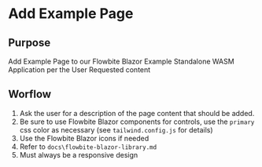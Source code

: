 # Add Example Page

## Purpose

Add Example Page to our Flowbite Blazor Example Standalone WASM Application per the User Requested content

## Worflow

1. Ask the user for a description of the page content that should be added.
2. Be sure to use Flowbite Blazor components for controls, use the `primary` css color as necessary (see `tailwind.config.js` for details)
3. Use the Flowbite Blazor icons if needed
4. Refer to `docs\flowbite-blazor-library.md`
5. Must always be a responsive design
